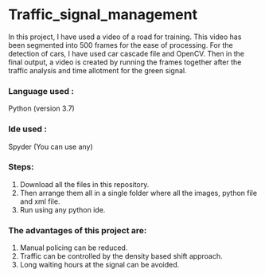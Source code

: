 # Traffic_signal_management
In this project, I have used a video of a road for training. This video has been segmented into 500 frames for the ease of processing.
For the detection of cars, I have used car cascade file and OpenCV.
Then in the final output, a video is created by running the frames together after the traffic analysis and time allotment for the green signal.

### Language used : 
Python (version 3.7)
### Ide used :
Spyder (You can use any)
### Steps:
1. Download all the files in this repository.
2. Then arrange them all in a single folder where all the images, python file and xml file.
3. Run using any python ide. 
### The advantages of this project are:
1. Manual policing can be reduced.
2. Traffic can be controlled by the density based shift approach.
3. Long waiting hours at the signal can be avoided.
